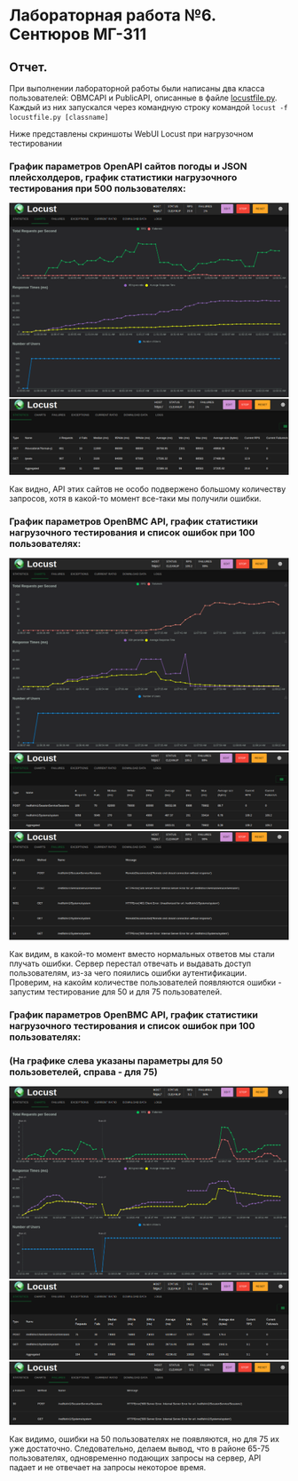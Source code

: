 # Лабораторная работа №6. Сентюров МГ-311

## Отчет.

При выполнении лабораторной работы были написаны два класса пользователей: OBMCAPI и PublicAPI, описанные в файле [locustfile.py](https://github.com/Ryunyy/pytests_bmc/blob/main/locustfile.py). Каждый из них запускался через командную строку командой ```locust -f locustfile.py [classname]```

Ниже представлены скриншоты WebUI Locust при нагрузочном тестировании

### График параметров OpenAPI сайтов погоды и JSON плейсхолдеров, график статистики нагрузочного тестирования при 500 пользователях:
![plot](https://github.com/Ryunyy/pytests_bmc/blob/main/images/openAPI_Charts.png)
![plot](https://github.com/Ryunyy/pytests_bmc/blob/main/images/openAPI_Stats.png)

Как видно, API этих сайтов не особо подвержено большому количеству запросов, хотя в какой-то момент все-таки мы получили ошибки.

### График параметров OpenBMC API, график статистики нагрузочного тестирования и список ошибок при 100 пользователях:
![plot](https://github.com/Ryunyy/pytests_bmc/blob/main/images/OpenBMC_API_Charts_100.png)
![plot](https://github.com/Ryunyy/pytests_bmc/blob/main/images/OpenBMC_API_Stats_100.png)
![plot](https://github.com/Ryunyy/pytests_bmc/blob/main/images/OpenBMC_API_Failures_100.png)

Как видим, в какой-то момент вместо нормальных ответов мы стали плучать ошибки. Сервер перестал отвечать и выдавать доступ пользователям, из-за чего пояились ошибки аутентификации. Проверим, на какойм количестве пользователей появляются ошибки - запустим тестирование для 50 и для 75 пользователей.

### График параметров OpenBMC API, график статистики нагрузочного тестирования и список ошибок при 100 пользователях:
### (На графике слева указаны параметры для 50 пользоветелей, справа - для 75)
![plot](https://github.com/Ryunyy/pytests_bmc/blob/main/images/OpenBMC_API_Charts_50_75.png)
![plot](https://github.com/Ryunyy/pytests_bmc/blob/main/images/OpenBMC_API_Stats_75.png)
![plot](https://github.com/Ryunyy/pytests_bmc/blob/main/images/OpenBMC_API_Failures_75.png)

Как видимо, ошибки на 50 пользователях не появляются, но для 75 их уже достаточно. Следовательно, делаем вывод, что в районе 65-75 пользователях, одновременно подающих запросы на сервер, API падает и не отвечает на запросы некоторое время.

